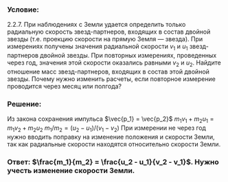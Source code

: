 ###  Условие: 

$2.2.7.$ При наблюдениях с Земли удается определить только радиальную скорость звезд-партнеров, входящих в состав двойной звезды (т.е. проекцию скорости на прямую Земля — звезда). При измерениях получены значения радиальной скорости $v_1$ и $u_1$ звезд-партнеров двойной звезды. При повторных измерениях, проведенных через год, значения этой скорости оказались равными $v_2$ и $u_2$. Найдите отношение масс звезд-партнеров, входящих в состав этой двойной звезды. Почему нужно изменить расчеты, если повторное измерение проводится через месяц или полгода? 

###  Решение: 

Из закона сохранения импульса  $\vec{p_1} = \vec{p_2}$ $m_1 v_1 + m_2 u_1= m_1 v_2 + m_2 u_2$ $m_1/m_2 = (u_2 - u_1)/(v_1 - v_2)$  При измерении не через год нужно вводить поправку на изменение положения и скорости Земли, так как радиальные скорости находятся относительно скорости Земли. 

###  Ответ: $\frac{m_1}{m_2} = \frac{u_2 - u_1}{v_2 - v_1}$. Нужно учесть изменение скорости Земли. 
